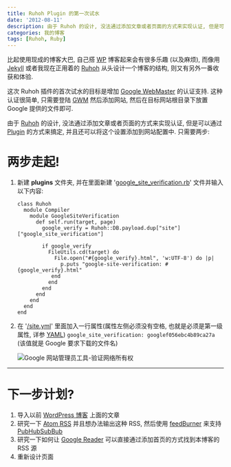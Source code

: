 ```yaml
---
title: Ruhoh Plugin 的第一次试水
date: '2012-08-11'
description: 由于 Ruhoh 的设计, 没法通过添加文章或者页面的方式来实现认证, 但是可以通过 Plugin 的方式来搞定, 并且还可以将这个设置添加到网站配置中. Let's Do it.
categories: 我的博客
tags: [Ruhoh, Ruby]
---
```

比起使用现成的博客大巴, 自己搭 [WP][] 博客起来会有很多乐趣 (以及麻烦), 而像用 [Jekyll][] 或者我现在正用着的 [Ruhoh][] 从头设计一个博客的结构, 则又有另外一番收获和体验.


这次 Ruhoh 插件的首次试水的目标是增加 [Google WebMaster][] 的认证支持. 这种认证很简单, 只需要登陆 [GWM][Google WebMaster] 然后添加网站, 然后在目标网站根目录下放置 Google 提供的文件即可. 

由于 [Ruhoh][] 的设计, 没法通过添加文章或者页面的方式来实现认证, 但是可以通过 [Plugin][] 的方式来搞定, 并且还可以将这个设置添加到网站配置中. 只需要两步:

# 两步走起!

1. 新建 __plugins__ 文件夹, 并在里面新建 '[google\_site\_verification.rb][]' 文件并输入以下内容:


	```
	class Ruhoh
	  module Compiler
	    module GoogleSiteVerification
	      def self.run(target, page)
	        google_verify = Ruhoh::DB.payload.dup["site"]["google_site_verification"]

	        if google_verify
	          FileUtils.cd(target) do
	            File.open("#{google_verify}.html", 'w:UTF-8') do |p|
	              p.puts "google-site-verification: #{google_verify}.html"
	           end
	          end
	        end
	      end
	    end
	  end
	end
	```

2. 在 '[/site.yml][]' 里面加入一行属性(属性左侧必须没有空格, 也就是必须是第一级属性, 详参 [YAML][]) `google_site_verification: googlef056ebc4b89ca27a` (该值就是 Google 要求下载的文件名)

	![Google 网站管理员工具-验证网络所有权][3]

---

# 下一步计划?

1. 导入以前 [WordPress 博客](http://b.crhan.com) 上面的文章
2. 研究一下 [Atom RSS][1] 并且想办法输出这种 RSS, 然后使用 [feedBurner][2] 来支持 [PubHubSubBub][]
3. 研究一下如何让 [Google Reader][] 可以直接通过添加首页的方式找到本博客的 RSS 源
4. 重新设计页面

[1]: http://en.wikipedia.org/wiki/Atom_(standard) "Atom RSS"
[2]: http://feedburner.google.com/ "Feed Burner"
[3]: {{urls.media}}/google_site_verify.png "Google 网站管理员工具-验证网络所有权"
[PubHubSubBub]: https://code.google.com/p/pubsubhubbub/ "A simple, open, web-hook-based pubsub protocol & open source reference implementation."
[Google Reader]: https://www.google.com/reader
[google\_site\_verification.rb]: https://github.com/crhan/crhan.ruhoh.com/blob/babaaac3a5630dbceeedc96c4bfe5ea10a46016c/plugins/google_site_verification.rb "/plugins/google_site_verification.rb"
[plugin]: http://ruhoh.com/usage/plugins/ "Ruhoh Plugins"
[WP]: http://wordpress.org/ "WordPress"
[Jekyll]: http://jekyllrb.com/ "Jekyll"
[Ruhoh]: http://ruhoh.com/ "Ruhoh"
[Google WebMaster]: http://webmaster.google.com/ "Google WebMaster"
[/site.yml]: https://github.com/crhan/crhan.ruhoh.com/blob/babaaac3a5630dbceeedc96c4bfe5ea10a46016c/site.yml#L17 "/site.yml"
[YAML]: http://www.yaml.org/ "YAML Ain't Markup Language"